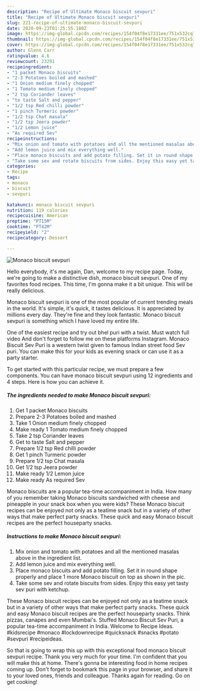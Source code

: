 ```yaml
---
description: "Recipe of Ultimate Monaco biscuit sevpuri"
title: "Recipe of Ultimate Monaco biscuit sevpuri"
slug: 221-recipe-of-ultimate-monaco-biscuit-sevpuri
date: 2020-09-23T01:25:55.180Z
image: https://img-global.cpcdn.com/recipes/154f04f8e17331ee/751x532cq70/monaco-biscuit-sevpuri-recipe-main-photo.jpg
thumbnail: https://img-global.cpcdn.com/recipes/154f04f8e17331ee/751x532cq70/monaco-biscuit-sevpuri-recipe-main-photo.jpg
cover: https://img-global.cpcdn.com/recipes/154f04f8e17331ee/751x532cq70/monaco-biscuit-sevpuri-recipe-main-photo.jpg
author: Glenn Carr
ratingvalue: 4.6
reviewcount: 23291
recipeingredient:
- "1 packet Monaco biscuits"
- "2-3 Potatoes boiled and mashed"
- "1 Onion medium finely chopped"
- "1 Tomato medium finely chopped"
- "2 tsp Coriander leaves"
- "to taste Salt and pepper"
- "1/2 tsp Red chilli powder"
- "1 pinch Turmeric powder"
- "1/2 tsp Chat masala"
- "1/2 tsp Jeera powder"
- "1/2 Lemon juice"
- "As required Sev"
recipeinstructions:
- "Mix onion and tomato with potatoes and all the mentioned masalas above in the ingredient list."
- "Add lemon juice and mix everything well."
- "Place monaco biscuits and add potato filling. Set it in round shape properly and place 1 more Monaco biscuit on top as shown in the pic."
- "Take some sev and rotate biscuits from sides. Enjoy this easy yet tasty sev puri with ketchup."
categories:
- Recipe
tags:
- monaco
- biscuit
- sevpuri

katakunci: monaco biscuit sevpuri 
nutrition: 119 calories
recipecuisine: American
preptime: "PT15M"
cooktime: "PT42M"
recipeyield: "2"
recipecategory: Dessert

---
```



![Monaco biscuit sevpuri](https://img-global.cpcdn.com/recipes/154f04f8e17331ee/751x532cq70/monaco-biscuit-sevpuri-recipe-main-photo.jpg)

Hello everybody, it's me again, Dan, welcome to my recipe page. Today, we're going to make a distinctive dish, monaco biscuit sevpuri. One of my favorites food recipes. This time, I'm gonna make it a bit unique. This will be really delicious.

Monaco biscuit sevpuri is one of the most popular of current trending meals in the world. It's simple, it's quick, it tastes delicious. It is appreciated by millions every day. They're fine and they look fantastic. Monaco biscuit sevpuri is something which I have loved my entire life.

One of the easiest recipe and try out bhel puri with a twist. Must watch full video And don&#39;t forget to follow me on these platforms Instagram. Monaco Biscuit Sev Puri is a western twist given to famous Indian street food Sev puri. You can make this for your kids as evening snack or can use it as a party starter.


To get started with this particular recipe, we must prepare a few components. You can have monaco biscuit sevpuri using 12 ingredients and 4 steps. Here is how you can achieve it.

<!--inarticleads1-->

##### The ingredients needed to make Monaco biscuit sevpuri:

1. Get 1 packet Monaco biscuits
1. Prepare 2-3 Potatoes boiled and mashed
1. Take 1 Onion medium finely chopped
1. Make ready 1 Tomato medium finely chopped
1. Take 2 tsp Coriander leaves
1. Get to taste Salt and pepper
1. Prepare 1/2 tsp Red chilli powder
1. Get 1 pinch Turmeric powder
1. Prepare 1/2 tsp Chat masala
1. Get 1/2 tsp Jeera powder
1. Make ready 1/2 Lemon juice
1. Make ready As required Sev


Monaco biscuits are a popular tea-time accompaniment in India. How many of you remember taking Monaco biscuits sandwiched with cheese and pineapple in your snack box when you were kids? These Monaco biscuit recipes can be enjoyed not only as a teatime snack but in a variety of other ways that make perfect party snacks. These quick and easy Monaco biscuit recipes are the perfect houseparty snacks. 

<!--inarticleads2-->

##### Instructions to make Monaco biscuit sevpuri:

1. Mix onion and tomato with potatoes and all the mentioned masalas above in the ingredient list.
1. Add lemon juice and mix everything well.
1. Place monaco biscuits and add potato filling. Set it in round shape properly and place 1 more Monaco biscuit on top as shown in the pic.
1. Take some sev and rotate biscuits from sides. Enjoy this easy yet tasty sev puri with ketchup.


These Monaco biscuit recipes can be enjoyed not only as a teatime snack but in a variety of other ways that make perfect party snacks. These quick and easy Monaco biscuit recipes are the perfect houseparty snacks. Think pizzas, canapes and even Mumbai&#39;s. Stuffed Monaco Biscuit Sev Puri, a popular tea-time accompaniment in India. Welcome to Recipe Ideas. #kidsrecipe #monaco #lockdownrecipe #quicksnack #snacks #potato #sevpuri #recipeideas. 

So that is going to wrap this up with this exceptional food monaco biscuit sevpuri recipe. Thank you very much for your time. I'm confident that you will make this at home. There's gonna be interesting food in home recipes coming up. Don't forget to bookmark this page in your browser, and share it to your loved ones, friends and colleague. Thanks again for reading. Go on get cooking!
